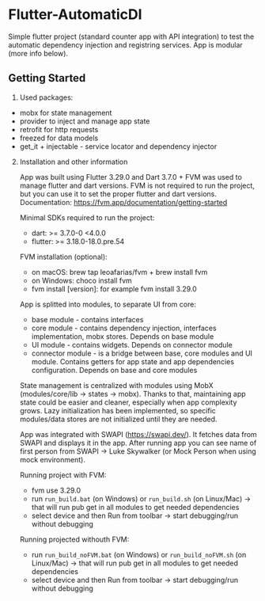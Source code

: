 # Flutter-AutomaticDI

Simple flutter project (standard counter app with API integration) to test the automatic dependency injection and registring services. App is modular (more info below).

## Getting Started

1. Used packages:

- mobx for state management
- provider to inject and manage app state
- retrofit for http requests
- freezed for data models
- get_it + injectable - service locator and dependency injector

2. Installation and other information

   App was built using Flutter 3.29.0 and Dart 3.7.0 + FVM was used to manage flutter and dart versions. FVM is not required to run the project, but you can use it to set the proper flutter and dart versions. Documentation: https://fvm.app/documentation/getting-started

   Minimal SDKs required to run the project:

   - dart: >= 3.7.0-0 <4.0.0
   - flutter: >= 3.18.0-18.0.pre.54

   FVM installation (optional):

   - on macOS: brew tap leoafarias/fvm + brew install fvm
   - on Windows: choco install fvm
   - fvm install [version]: for example fvm install 3.29.0

   App is splitted into modules, to separate UI from core:

   - base module - contains interfaces
   - core module - contains dependency injection, interfaces implementation, mobx stores. Depends on base module
   - UI module - contains widgets. Depends on connector module
   - connector module - is a bridge between base, core modules and UI module. Contains getters for app state and app dependencies configuration. Depends on base and core modules

   State management is centralized with modules using MobX (modules/core/lib -> states -> mobx). Thanks to that, maintaining app state could be easier and cleaner, especially when app complexity grows. Lazy initialization has been implemented, so specific modules/data stores are not initialized until they are needed.

   App was integrated with SWAPI (https://swapi.dev/). It fetches data from SWAPI and displays it in the app. After running app you can see name of first person from SWAPI -> Luke Skywalker (or Mock Person when using mock environment).

   Running project with FVM:

   - fvm use 3.29.0
   - run `run_build.bat` (on Windows) or `run_build.sh` (on Linux/Mac) -> that will run pub get in all modules to get needed dependencies
   - select device and then Run from toolbar -> start debugging/run without debugging

   Running projected withouth FVM:

   - run `run_build_noFVM.bat` (on Windows) or `run_build_noFVM.sh` (on Linux/Mac) -> that will run pub get in all modules to get needed dependencies
   - select device and then Run from toolbar -> start debugging/run without debugging
